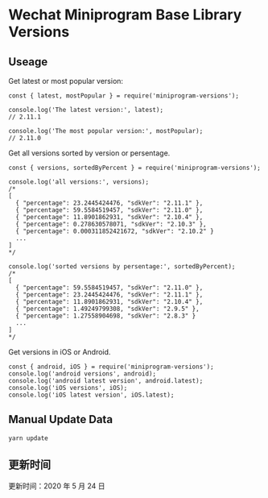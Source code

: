 
# Wechat Miniprogram Base Library Versions

## Useage

Get latest or most popular version:

```;
const { latest, mostPopular } = require('miniprogram-versions');

console.log('The latest version:', latest);
// 2.11.1

console.log('The most popular version:', mostPopular);
// 2.11.0

```

Get all versions sorted by version or persentage.

```
const { versions, sortedByPercent } = require('miniprogram-versions');

console.log('all versions:', versions);
/*
[
  { "percentage": 23.2445424476, "sdkVer": "2.11.1" },
  { "percentage": 59.5584519457, "sdkVer": "2.11.0" },
  { "percentage": 11.8901862931, "sdkVer": "2.10.4" },
  { "percentage": 0.278630578071, "sdkVer": "2.10.3" },
  { "percentage": 0.000311852421672, "sdkVer": "2.10.2" }
  ...
]
*/

console.log('sorted versions by persentage:', sortedByPercent);
/*
[
  { "percentage": 59.5584519457, "sdkVer": "2.11.0" },
  { "percentage": 23.2445424476, "sdkVer": "2.11.1" },
  { "percentage": 11.8901862931, "sdkVer": "2.10.4" },
  { "percentage": 1.49249799308, "sdkVer": "2.9.5" },
  { "percentage": 1.27558904698, "sdkVer": "2.8.3" }
  ...
]
*/
```

Get versions in iOS or Android.

```
const { android, iOS } = require('miniprogram-versions');
console.log('android versions', android);
console.log('android latest version', android.latest);
console.log('iOS versions', iOS);
console.log('iOS latest version', iOS.latest);
```

## Manual Update Data

```
yarn update
```

## 更新时间

更新时间：2020 年 5 月 24 日
